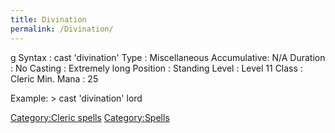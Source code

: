 ```yaml
---
title: Divination
permalink: /Divination/
---
```


<nowiki>g Syntax : cast 'divination' Type : Miscellaneous Accumulative:
N/A Duration : No Casting : Extremely long Position : Standing Level :
Level 11 Class : Cleric Min. Mana : 25

</pre>

Example: \> cast 'divination' lord

[Category:Cleric spells](Category:Cleric_spells "wikilink")
[Category:Spells](Category:Spells "wikilink")